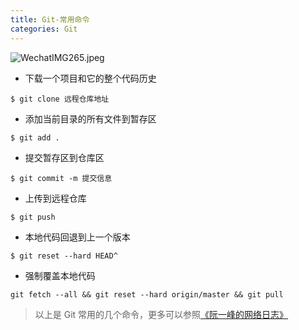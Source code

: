 ```yaml
---
title: Git-常用命令
categories: Git
---
```


![WechatIMG265.jpeg](https://upload-images.jianshu.io/upload_images/15325592-b07a819d3648a252.jpeg?imageMogr2/auto-orient/strip%7CimageView2/2/w/1240)
<!-- more -->

- 下载一个项目和它的整个代码历史

```
$ git clone 远程仓库地址
```

- 添加当前目录的所有文件到暂存区

```
$ git add .
```

- 提交暂存区到仓库区

```
$ git commit -m 提交信息
```

- 上传到远程仓库

```
$ git push
```

- 本地代码回退到上一个版本

```
$ git reset --hard HEAD^
```

- 强制覆盖本地代码

```
git fetch --all && git reset --hard origin/master && git pull
```

> 以上是 Git 常用的几个命令，更多可以参照[《阮一峰的网络日志》
](https://www.ruanyifeng.com/blog/2015/12/git-cheat-sheet.html "阮一峰的网络日志")
